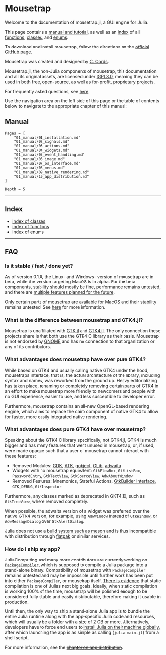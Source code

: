 # Mousetrap

Welcome to the documentation of mousetrap.jl, a GUI engine for Julia.

This page contains a [manual and tutorial](#manual), as well as an [index](#index) of all [functions](./02_library/functions.md), [classes](./02_library/classes.md), and [enums](./02_library/enums.md).

To download and install mousetrap, follow the directions on the [official GitHub page](https://github.com/Clemapfel/mousetrap.jl#installation).

Mousetrap was created and designed by [C. Cords](https://clemens-cords.com).

Mousetrap.jl, the non-Julia components of mousetrap, this documentation and all its original assets, are licensed under [lGPL3.0](https://www.gnu.org/licenses/lgpl-3.0.en.html#license-text), meaning they can be used in both free, open-source, as well as for-profit, proprietary projects.

For frequently asked questions, see [here](#FAQ).

Use the navigation area on the left side of this page or the table of contents below to navigate to the appropriate chapter of this manual:

## Manual

```@contents
Pages = [
    "01_manual/01_installation.md"
    "01_manual/02_signals.md"
    "01_manual/03_actions.md"
    "01_manual/04_widgets.md"
    "01_manual/05_event_handling.md"
    "01_manual/06_image.md"
    "01_manual/07_os_interface.md"
    "01_manual/08_menus.md"
    "01_manual/09_native_rendering.md"
    "01_manual/10_app_distribution.md"
]

Depth = 5
```

---

## Index

+ [index of classes](./02_library/classes.md)
+ [index of functions](./02_library/functions.md)
+ [index of enums](./02_library/enums.md)

---

## FAQ

### Is it stable / fast / done yet?

As of version 0.1.0, the Linux- and Windows- version of mousetrap are in beta, while the version targeting MacOS is in alpha. For the beta components, stability should mostly be fine, performance remains untested, and there are [multiple features planned for the future](https://github.com/Clemapfel/mousetrap.jl#planned-features).

Only certain parts of mousetrap are available for MacOS and their stability remains untested. See [here](./01_manual/09_native_rendering.md) for more information.

### What is the difference between mousetrap and GTK4.jl?

Mousetrap is unaffiliated with [GTK.jl](https://github.com/JuliaGraphics/Gtk.jl) and [GTK4.jl](https://github.com/JuliaGtk/Gtk4.jl). The only connection these projects share is that both use the GTK4 C library as their basis. Mousetrap is not endorsed by [GNOME](https://gnome.org) and has no connection to that organization or any of its contributors.

### What advantages does mousetrap have over pure GTK4?

While based on GTK4 and usually calling native GTK4 under the hood, mousetraps interface, that is, the actual architecture of the library, including syntax and names, was reworked from the ground up. Heavy editorializing has taken place, renaming or completely removing certain parts of GTK4 in an effort to make mousetrap more friendly to newcomers and people with no GUI experience, easier to use, and less susceptible to developer error.

Furthermore, mousetrap contains an all-new OpenGL-based rendering engine, which aims to replace the cairo component of native GTK4 to allow for faster, more easily integrated native rendering.

### What advantages does pure GTK4 have over mousetrap?

Speaking about the GTK4 C library specifically, not GTK4.jl, GTK4 is much bigger and has many features that went unused in mousetrap, or, if used, were made opaque such that a user of mousetrap cannot interact with these features:

+ Removed Modules: [GDK](https://docs.gtk.org/gdk4/), [ATK](https://gitlab.gnome.org/GNOME/atk), [gobject](https://docs.gtk.org/gobject/), [GLib](https://docs.gtk.org/glib/), [adwaita](https://gnome.pages.gitlab.gnome.org/libadwaita/doc/1.3/)
+ Widgets with no mousetrap equivalent: `GtkFlowBox`, `GtkListBox`, `PasswordEntry`, `GtkTextView`, `GtkSourceView`, `AdwAboutWindow`
+ Removed Features: Mnemonics, Stateful Actions, [GtkBuilder Interface](https://docs.gtk.org/gtk4/class.Builder.html), `GTK_DEBUG`, `GtkInspector`

Furthermore, any classes marked as deprecated in GKT4.10, such as `GtkTreeView`, where removed completely.

When possible, the adwaita version of a widget was preferred over the native GTK4 version, for example, using `AdwWindow` instead of `GtkWindow`, or `AdwMessageDialog` over `GtkAlertDialog`.

Julia does not use a [build system such as meson](https://mesonbuild.com/) and is thus incompatible with distribution through [flatpak](https://flatpak.org/) or similar services.

### How do I ship my app?

JuliaComputing and many more contributors are currently working on [`PackageCompiler`](https://github.com/JuliaLang/PackageCompiler.jl), which is supposed to compile a Julia package into a stand-alone binary. Compatibility of mousetrap with `PackageCompiler` remains untested and may be impossible until further work has been put into either `PackageCompiler`, or mousetrap itself. [There is evidence](https://www.reddit.com/r/Julia/comments/14kfyx7/comment/jpuofyg/) that static compilation is one of Julias next big goals. Ideally, when static compilation is working 100% of the time, mousetrap will be polished enough to be considered fully stable and easily distributable, therefore making it usable in production.

Until then, the only way to ship a stand-alone Julia app is to bundle the entire Julia runtime along with the app-specific Julia code and resources, which will usually be a folder with a size of 2 GB or more. Alternatively, developers have to force end users to [install Julia on their machine globally](https://github.com/JuliaLang/juliaup), after which launching the app is as simple as calling (`julia main.jl`) from a shell script.

For more information, see the [~~chapter on app distribution~~](./01_manual/10_app_distribution.md). 

